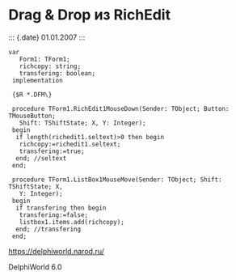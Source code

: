 Drag & Drop из RichEdit
=======================

::: {.date}
01.01.2007
:::

    var
       Form1: TForm1;
       richcopy: string;
       transfering: boolean;
     implementation
     
     {$R *.DFM\}
     
     procedure TForm1.RichEdit1MouseDown(Sender: TObject; Button: TMouseButton;
       Shift: TShiftState; X, Y: Integer);
     begin
      if length(richedit1.seltext)>0 then begin
       richcopy:=richedit1.seltext;
       transfering:=true;
      end; //seltext
     end;
     
     procedure TForm1.ListBox1MouseMove(Sender: TObject; Shift: TShiftState; X,
       Y: Integer);
     begin
      if transfering then begin
       transfering:=false;
       listbox1.items.add(richcopy);
      end; //transfering
     end;

<https://delphiworld.narod.ru/>

DelphiWorld 6.0

 
